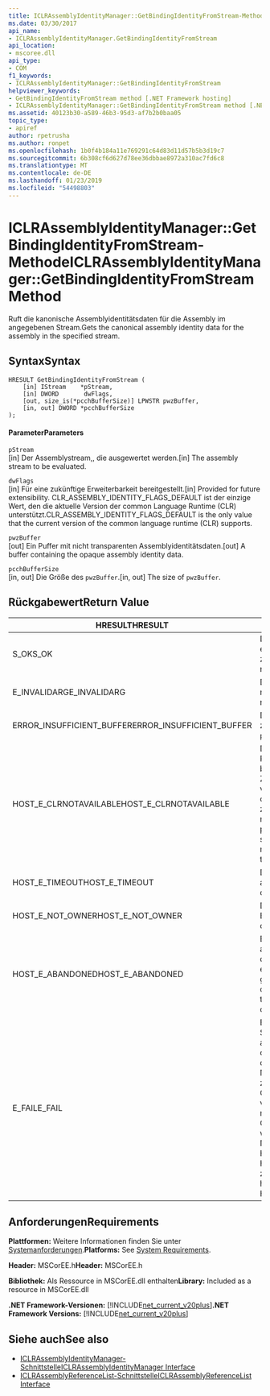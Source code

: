 ```yaml
---
title: ICLRAssemblyIdentityManager::GetBindingIdentityFromStream-Methode
ms.date: 03/30/2017
api_name:
- ICLRAssemblyIdentityManager.GetBindingIdentityFromStream
api_location:
- mscoree.dll
api_type:
- COM
f1_keywords:
- ICLRAssemblyIdentityManager::GetBindingIdentityFromStream
helpviewer_keywords:
- GetBindingIdentityFromStream method [.NET Framework hosting]
- ICLRAssemblyIdentityManager::GetBindingIdentityFromStream method [.NET Framework hosting]
ms.assetid: 40123b30-a589-46b3-95d3-af7b2b0baa05
topic_type:
- apiref
author: rpetrusha
ms.author: ronpet
ms.openlocfilehash: 1b0f4b184a11e769291c64d83d11d57b5b3d19c7
ms.sourcegitcommit: 6b308cf6d627d78ee36dbbae8972a310ac7fd6c8
ms.translationtype: MT
ms.contentlocale: de-DE
ms.lasthandoff: 01/23/2019
ms.locfileid: "54498803"
---
```

# <a name="iclrassemblyidentitymanagergetbindingidentityfromstream-method"></a><span data-ttu-id="5c373-102">ICLRAssemblyIdentityManager::GetBindingIdentityFromStream-Methode</span><span class="sxs-lookup"><span data-stu-id="5c373-102">ICLRAssemblyIdentityManager::GetBindingIdentityFromStream Method</span></span>
<span data-ttu-id="5c373-103">Ruft die kanonische Assemblyidentitätsdaten für die Assembly im angegebenen Stream.</span><span class="sxs-lookup"><span data-stu-id="5c373-103">Gets the canonical assembly identity data for the assembly in the specified stream.</span></span>  
  
## <a name="syntax"></a><span data-ttu-id="5c373-104">Syntax</span><span class="sxs-lookup"><span data-stu-id="5c373-104">Syntax</span></span>  
  
```  
HRESULT GetBindingIdentityFromStream (  
    [in] IStream    *pStream,  
    [in] DWORD       dwFlags,  
    [out, size_is(*pcchBufferSize)] LPWSTR pwzBuffer,  
    [in, out] DWORD *pcchBufferSize  
);  
```  
  
#### <a name="parameters"></a><span data-ttu-id="5c373-105">Parameter</span><span class="sxs-lookup"><span data-stu-id="5c373-105">Parameters</span></span>  
 `pStream`  
 <span data-ttu-id="5c373-106">[in] Der Assemblystream,, die ausgewertet werden.</span><span class="sxs-lookup"><span data-stu-id="5c373-106">[in] The assembly stream to be evaluated.</span></span>  
  
 `dwFlags`  
 <span data-ttu-id="5c373-107">[in] Für eine zukünftige Erweiterbarkeit bereitgestellt.</span><span class="sxs-lookup"><span data-stu-id="5c373-107">[in] Provided for future extensibility.</span></span> <span data-ttu-id="5c373-108">CLR_ASSEMBLY_IDENTITY_FLAGS_DEFAULT ist der einzige Wert, den die aktuelle Version der common Language Runtime (CLR) unterstützt.</span><span class="sxs-lookup"><span data-stu-id="5c373-108">CLR_ASSEMBLY_IDENTITY_FLAGS_DEFAULT is the only value that the current version of the common language runtime (CLR) supports.</span></span>  
  
 `pwzBuffer`  
 <span data-ttu-id="5c373-109">[out] Ein Puffer mit nicht transparenten Assemblyidentitätsdaten.</span><span class="sxs-lookup"><span data-stu-id="5c373-109">[out] A buffer containing the opaque assembly identity data.</span></span>  
  
 `pcchBufferSize`  
 <span data-ttu-id="5c373-110">[in, out] Die Größe des `pwzBuffer`.</span><span class="sxs-lookup"><span data-stu-id="5c373-110">[in, out] The size of `pwzBuffer`.</span></span>  
  
## <a name="return-value"></a><span data-ttu-id="5c373-111">Rückgabewert</span><span class="sxs-lookup"><span data-stu-id="5c373-111">Return Value</span></span>  
  
|<span data-ttu-id="5c373-112">HRESULT</span><span class="sxs-lookup"><span data-stu-id="5c373-112">HRESULT</span></span>|<span data-ttu-id="5c373-113">Beschreibung</span><span class="sxs-lookup"><span data-stu-id="5c373-113">Description</span></span>|  
|-------------|-----------------|  
|<span data-ttu-id="5c373-114">S_OK</span><span class="sxs-lookup"><span data-stu-id="5c373-114">S_OK</span></span>|<span data-ttu-id="5c373-115">Die Methode wurde erfolgreich zurückgegeben.</span><span class="sxs-lookup"><span data-stu-id="5c373-115">The method returned successfully.</span></span>|  
|<span data-ttu-id="5c373-116">E_INVALIDARG</span><span class="sxs-lookup"><span data-stu-id="5c373-116">E_INVALIDARG</span></span>|<span data-ttu-id="5c373-117">Die angegebene `pStream` ist null.</span><span class="sxs-lookup"><span data-stu-id="5c373-117">The supplied `pStream` is null.</span></span>|  
|<span data-ttu-id="5c373-118">ERROR_INSUFFICIENT_BUFFER</span><span class="sxs-lookup"><span data-stu-id="5c373-118">ERROR_INSUFFICIENT_BUFFER</span></span>|<span data-ttu-id="5c373-119">Die Größe des `pwzBuffer` ist zu klein.</span><span class="sxs-lookup"><span data-stu-id="5c373-119">The size of `pwzBuffer` is too small.</span></span>|  
|<span data-ttu-id="5c373-120">HOST_E_CLRNOTAVAILABLE</span><span class="sxs-lookup"><span data-stu-id="5c373-120">HOST_E_CLRNOTAVAILABLE</span></span>|<span data-ttu-id="5c373-121">Die CLR wurde nicht in einen Prozess geladen und befindet sich in einem Zustand, in dem nicht verwalteten Code ausführen oder den Aufruf erfolgreich zu verarbeiten.</span><span class="sxs-lookup"><span data-stu-id="5c373-121">The CLR has not been loaded into a process, or the CLR is in a state in which it cannot run managed code or process the call successfully.</span></span>|  
|<span data-ttu-id="5c373-122">HOST_E_TIMEOUT</span><span class="sxs-lookup"><span data-stu-id="5c373-122">HOST_E_TIMEOUT</span></span>|<span data-ttu-id="5c373-123">Der Aufruf ist ein Timeout aufgetreten.</span><span class="sxs-lookup"><span data-stu-id="5c373-123">The call timed out.</span></span>|  
|<span data-ttu-id="5c373-124">HOST_E_NOT_OWNER</span><span class="sxs-lookup"><span data-stu-id="5c373-124">HOST_E_NOT_OWNER</span></span>|<span data-ttu-id="5c373-125">Der Aufrufer ist nicht Besitzer der Sperre.</span><span class="sxs-lookup"><span data-stu-id="5c373-125">The caller does not own the lock.</span></span>|  
|<span data-ttu-id="5c373-126">HOST_E_ABANDONED</span><span class="sxs-lookup"><span data-stu-id="5c373-126">HOST_E_ABANDONED</span></span>|<span data-ttu-id="5c373-127">Ein Ereignis wurde abgebrochen, während sich der blockierte Thread oder eine Fiber darauf gewartet.</span><span class="sxs-lookup"><span data-stu-id="5c373-127">An event was canceled while a blocked thread or fiber was waiting on it.</span></span>|  
|<span data-ttu-id="5c373-128">E_FAIL</span><span class="sxs-lookup"><span data-stu-id="5c373-128">E_FAIL</span></span>|<span data-ttu-id="5c373-129">Ein Unbekannter Schwerwiegender Fehler ist aufgetreten.</span><span class="sxs-lookup"><span data-stu-id="5c373-129">An unknown catastrophic failure occurred.</span></span> <span data-ttu-id="5c373-130">Wenn eine Methode E_FAIL zurückgegeben wird, ist die CLR nicht mehr im Prozess verwendet werden.</span><span class="sxs-lookup"><span data-stu-id="5c373-130">If a method returns E_FAIL, the CLR is no longer usable within the process.</span></span> <span data-ttu-id="5c373-131">Nachfolgende Aufrufe zum Hosten der Methoden HOST_E_CLRNOTAVAILABLE zurück.</span><span class="sxs-lookup"><span data-stu-id="5c373-131">Subsequent calls to hosting methods return HOST_E_CLRNOTAVAILABLE.</span></span>|  
  
## <a name="requirements"></a><span data-ttu-id="5c373-132">Anforderungen</span><span class="sxs-lookup"><span data-stu-id="5c373-132">Requirements</span></span>  
 <span data-ttu-id="5c373-133">**Plattformen:** Weitere Informationen finden Sie unter [Systemanforderungen](../../../../docs/framework/get-started/system-requirements.md).</span><span class="sxs-lookup"><span data-stu-id="5c373-133">**Platforms:** See [System Requirements](../../../../docs/framework/get-started/system-requirements.md).</span></span>  
  
 <span data-ttu-id="5c373-134">**Header:** MSCorEE.h</span><span class="sxs-lookup"><span data-stu-id="5c373-134">**Header:** MSCorEE.h</span></span>  
  
 <span data-ttu-id="5c373-135">**Bibliothek:** Als Ressource in MSCorEE.dll enthalten</span><span class="sxs-lookup"><span data-stu-id="5c373-135">**Library:** Included as a resource in MSCorEE.dll</span></span>  
  
 <span data-ttu-id="5c373-136">**.NET Framework-Versionen:** [!INCLUDE[net_current_v20plus](../../../../includes/net-current-v20plus-md.md)]</span><span class="sxs-lookup"><span data-stu-id="5c373-136">**.NET Framework Versions:** [!INCLUDE[net_current_v20plus](../../../../includes/net-current-v20plus-md.md)]</span></span>  
  
## <a name="see-also"></a><span data-ttu-id="5c373-137">Siehe auch</span><span class="sxs-lookup"><span data-stu-id="5c373-137">See also</span></span>
- [<span data-ttu-id="5c373-138">ICLRAssemblyIdentityManager-Schnittstelle</span><span class="sxs-lookup"><span data-stu-id="5c373-138">ICLRAssemblyIdentityManager Interface</span></span>](../../../../docs/framework/unmanaged-api/hosting/iclrassemblyidentitymanager-interface.md)
- [<span data-ttu-id="5c373-139">ICLRAssemblyReferenceList-Schnittstelle</span><span class="sxs-lookup"><span data-stu-id="5c373-139">ICLRAssemblyReferenceList Interface</span></span>](../../../../docs/framework/unmanaged-api/hosting/iclrassemblyreferencelist-interface.md)
